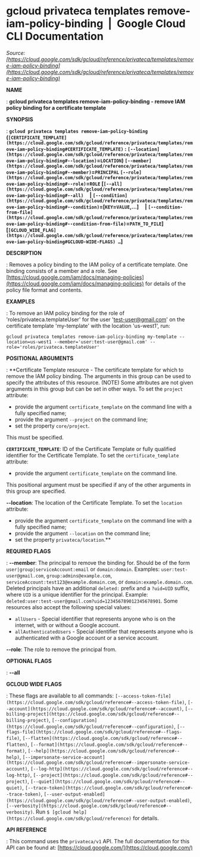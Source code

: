 # gcloud privateca templates remove-iam-policy-binding  |  Google Cloud CLI Documentation

*Source: [https://cloud.google.com/sdk/gcloud/reference/privateca/templates/remove-iam-policy-binding](https://cloud.google.com/sdk/gcloud/reference/privateca/templates/remove-iam-policy-binding)*

**NAME**

: **gcloud privateca templates remove-iam-policy-binding - remove IAM policy binding for a certificate template**

**SYNOPSIS**

: **`gcloud privateca templates remove-iam-policy-binding` (`[CERTIFICATE_TEMPLATE](https://cloud.google.com/sdk/gcloud/reference/privateca/templates/remove-iam-policy-binding#CERTIFICATE_TEMPLATE)` : `[--location](https://cloud.google.com/sdk/gcloud/reference/privateca/templates/remove-iam-policy-binding#--location)`=`LOCATION`) `[--member](https://cloud.google.com/sdk/gcloud/reference/privateca/templates/remove-iam-policy-binding#--member)`=`PRINCIPAL` `[--role](https://cloud.google.com/sdk/gcloud/reference/privateca/templates/remove-iam-policy-binding#--role)`=`ROLE` [`[--all](https://cloud.google.com/sdk/gcloud/reference/privateca/templates/remove-iam-policy-binding#--all)`     | `[--condition](https://cloud.google.com/sdk/gcloud/reference/privateca/templates/remove-iam-policy-binding#--condition)`=[`KEY`=`VALUE`,…]     | `[--condition-from-file](https://cloud.google.com/sdk/gcloud/reference/privateca/templates/remove-iam-policy-binding#--condition-from-file)`=`PATH_TO_FILE`] [`[GCLOUD_WIDE_FLAG](https://cloud.google.com/sdk/gcloud/reference/privateca/templates/remove-iam-policy-binding#GCLOUD-WIDE-FLAGS) …`]**

**DESCRIPTION**

: Removes a policy binding to the IAM policy of a certificate template. One
binding consists of a member and a role.
See [https://cloud.google.com/iam/docs/managing-policies](https://cloud.google.com/iam/docs/managing-policies)
for details of the policy file format and contents.

**EXAMPLES**

: To remove an IAM policy binding for the role of 'roles/privateca.templateUser'
for the user 'test-user@gmail.com' on the certificate template 'my-template'
with the location 'us-west1', run:

```
gcloud privateca templates remove-iam-policy-binding my-template --location=us-west1 --member='user:test-user@gmail.com' --role='roles/privateca.templateUser'
```

**POSITIONAL ARGUMENTS**

: **Certificate Template resource - The certificate template for which to remove the
IAM policy binding. The arguments in this group can be used to specify the
attributes of this resource. (NOTE) Some attributes are not given arguments in
this group but can be set in other ways.
To set the `project` attribute:

- provide the argument `certificate_template` on the command line with
a fully specified name;
- provide the argument `--project` on the command line;
- set the property `core/project`.

This must be specified.

**`CERTIFICATE_TEMPLATE`**:
ID of the Certificate Template or fully qualified identifier for the Certificate
Template.
To set the `certificate_template` attribute:

- provide the argument `certificate_template` on the command line.

This positional argument must be specified if any of the other arguments in this
group are specified.

**--location**:
The location of the Certificate Template.
To set the `location` attribute:

- provide the argument `certificate_template` on the command line with
a fully specified name;
- provide the argument `--location` on the command line;
- set the property `privateca/location`.**

**REQUIRED FLAGS**

: **--member**:
The principal to remove the binding for. Should be of the form
`user|group|serviceAccount:email` or `domain:domain`.
Examples: `user:test-user@gmail.com`,
`group:admins@example.com`,
`serviceAccount:test123@example.domain.com`, or
`domain:example.domain.com`.
Deleted principals have an additional `deleted:` prefix and a
`?uid=UID` suffix, where ``UID`` is
a unique identifier for the principal. Example:
`deleted:user:test-user@gmail.com?uid=123456789012345678901`.
Some resources also accept the following special values:

- `allUsers` - Special identifier that represents anyone who is on the
internet, with or without a Google account.
- `allAuthenticatedUsers` - Special identifier that represents anyone
who is authenticated with a Google account or a service account.

**--role**:
The role to remove the principal from.

**OPTIONAL FLAGS**

: **--all**

**GCLOUD WIDE FLAGS**

: These flags are available to all commands: `[--access-token-file](https://cloud.google.com/sdk/gcloud/reference#--access-token-file)`,
`[--account](https://cloud.google.com/sdk/gcloud/reference#--account)`, `[--billing-project](https://cloud.google.com/sdk/gcloud/reference#--billing-project)`,
`[--configuration](https://cloud.google.com/sdk/gcloud/reference#--configuration)`,
`[--flags-file](https://cloud.google.com/sdk/gcloud/reference#--flags-file)`,
`[--flatten](https://cloud.google.com/sdk/gcloud/reference#--flatten)`, `[--format](https://cloud.google.com/sdk/gcloud/reference#--format)`, `[--help](https://cloud.google.com/sdk/gcloud/reference#--help)`, `[--impersonate-service-account](https://cloud.google.com/sdk/gcloud/reference#--impersonate-service-account)`,
`[--log-http](https://cloud.google.com/sdk/gcloud/reference#--log-http)`,
`[--project](https://cloud.google.com/sdk/gcloud/reference#--project)`, `[--quiet](https://cloud.google.com/sdk/gcloud/reference#--quiet)`, `[--trace-token](https://cloud.google.com/sdk/gcloud/reference#--trace-token)`, `[--user-output-enabled](https://cloud.google.com/sdk/gcloud/reference#--user-output-enabled)`,
`[--verbosity](https://cloud.google.com/sdk/gcloud/reference#--verbosity)`.
Run `$ [gcloud help](https://cloud.google.com/sdk/gcloud/reference)` for details.

**API REFERENCE**

: This command uses the `privateca/v1` API. The full documentation for
this API can be found at: [https://cloud.google.com/](https://cloud.google.com/)